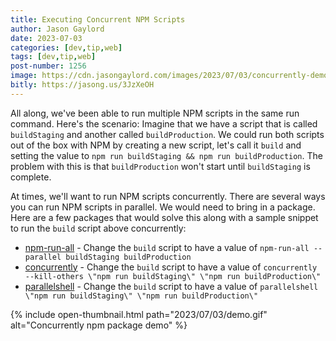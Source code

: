 ```yaml
---
title: Executing Concurrent NPM Scripts
author: Jason Gaylord
date: 2023-07-03
categories: [dev,tip,web]
tags: [dev,tip,web]
post-number: 1256
image: https://cdn.jasongaylord.com/images/2023/07/03/concurrently-demo.jpg
bitly: https://jasong.us/3JzXeOH
---
```


All along, we've been able to run multiple NPM scripts in the same run command. Here's the scenario: Imagine that we have a script that is called `buildStaging` and another called `buildProduction`. We could run both scripts out of the box with NPM by creating a new script, let's call it `build` and setting the value to `npm run buildStaging && npm run buildProduction`. The problem with this is that `buildProduction` won't start until `buildStaging` is complete.

At times, we'll want to run NPM scripts concurrently. There are several ways you can run NPM scripts in parallel. We would need to bring in a package. Here are a few packages that would solve this along with a sample snippet to run the `build` script above concurrently:

* [npm-run-all](https://jasong.us/3r45qjD) - Change the `build` script to have a value of `npm-run-all --parallel buildStaging buildProduction`
* [concurrently](https://jasong.us/3NTPQ33) - Change the `build` script to have a value of `concurrently --kill-others \"npm run buildStaging\" \"npm run buildProduction\"`
* [parallelshell](https://jasong.us/43mggiJ) - Change the `build` script to have a value of `parallelshell \"npm run buildStaging\" \"npm run buildProduction\"`

{% include open-thumbnail.html path="2023/07/03/demo.gif" alt="Concurrently npm package demo" %}